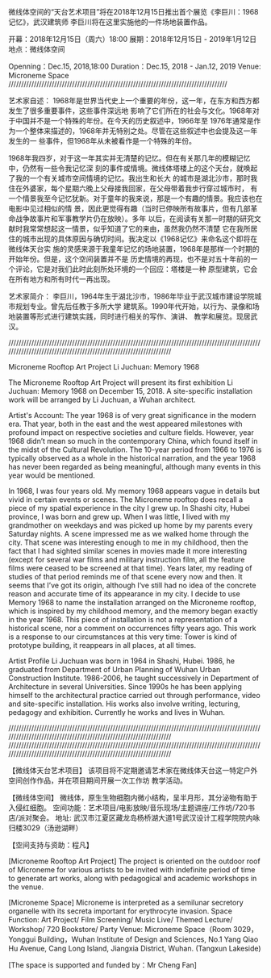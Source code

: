 微线体空间的“天台艺术项目”将在2018年12月15日推出首个展览《李巨川：1968记忆》，武汉建筑师
李巨川将在这里实施他的一件场地装置作品。

开幕：2018年12月15日（周六）18:00
展期：2018年12月15日 - 2019年1月12日
地点：微线体空间

Openning：Dec.15, 2018,18:00
Duration：Dec.15, 2018 - Jan.12, 2019
Venue: Microneme Space 
//////////////////////////////////////////////////////////////////////////////////////

艺术家自述：
1968年是世界当代史上一个重要的年份，这一年，在东方和西方都发生了很多重要事件，这些事件深远地
影响了它们所在的社会与文化。1968年对于中国并不是一个特殊的年份。在今天的历史叙述中，1966年至
1976年通常是作为一个整体来描述的，1968年并无特别之处。尽管在这些叙述中也会提及这一年发生的一
些事件，但1968年从未被看作是一个特殊的年份。

1968年我四岁，对于这一年其实并无清楚的记忆。但在有关那几年的模糊记忆中，仍然有一些令我记忆深
刻的事件或情境。微线体塔楼上的这个天台，就唤起了我的一个有关城市空间情境的记忆。我出生和长大
的城市是湖北沙市，那时我住在外婆家，每个星期六晚上父母接我回家，在父母带着我步行穿过城市时，
有一个情景我至今记忆犹新。对于童年的我来说，那是一个有趣的情景。我应该也在电影中见过相似的情
景，因此更觉得有趣（当时已停映所有故事片，但有几部革命战争故事片和军事教学片仍在放映）。多年
以后，在阅读有关那一时期的研究文献时我常常想起这一情景，似乎知道了它的来由，虽然我仍然不清楚
它在我所居住的城市出现的具体原因与确切时间。我决定以《1968记忆》来命名这个即将在微线体天台实
施的灵感来源于我童年记忆的场地装置，1968年是那样一个时期的开始年份。但是，这个空间装置并不是
历史情境的再现，也不是对五十年前的一个评论，它是对我们此时此刻所处环境的一个回应：塔楼是一种
原型建筑，它会在所有地方和所有时代一再出现。

艺术家简介：
李巨川，1964年生于湖北沙市，1986年毕业于武汉城市建设学院城市规划专业。曾先后任教于多所大学
建筑系。1990年代开始，以行为、录像和场地装置等形式进行建筑实践，同时进行相关的写作、演讲、
教学和展览。现居武汉。

///////////////////////////////////////////////////////////////////////////////////////////////////////////////////////////////////////////////////////////////////

Microneme Rooftop Art Project 
Li Juchuan: Memory 1968 

The Microneme Rooftop Art Project will present its first exhibition Li Juchuan: Memory 1968 on 
December 15, 2018. A site-specific installation work will be arranged by Li Juchuan, a Wuhan architect.

Artist's Account: 
The year 1968 is of very great significance in the modern era. That year, both in the east and the west 
appeared milestones with profound impact on respective societies and culture fields. However, year 1968 
 didn’t mean so much in the contemporary China, which found itself in the midst of the Cultural Revolution. 
 The 10-year period from 1966 to 1976 is typically observed as a whole in the historical narration, and the 
 year 1968 has never been regarded as being meaningful, although many events in this year would be mentioned.

In 1968, I was four years old. My memory 1968 appears vague in details but vivid in certain events or scenes. 
The Microneme rooftop does recall a piece of my spatial experience in the city I grew up. In Shashi city, Hubei 
 province, I was born and grew up. When I was little, I lived with my grandmother on weekdays and was picked 
 up home by my parents every Saturday nights. A scene impressed me as we walked home through the city. 
 That scene was interesting enough to me in my childhood, then the fact that I had sighted similar scenes in 
 movies made it more interesting (except for several war films and military instruction film, all the feature films 
 were ceased to be screened at that time). Years later, my reading of studies of that period reminds me of that 
 scene every now and then. It seems that I’ve got its origin, although I‘ve still had no idea of the concrete reason 
 and accurate time of its appearance in my city. I decide to use Memory 1968 to name the installation arranged on 
 the Microneme rooftop,  which is inspired by my childhood memory, and the memory began exactly in the year 
 1968. This piece of installation is not a representation of a historical scene, nor a comment on occurrences fifty 
 years ago. This work is a response to our circumstances at this very time: Tower is kind of prototype building, it 
 reappears in all places, at all times. 

Artist Profile
Li Juchuan was born in 1964 in Shashi, Hubei. 1986, he graduated from Department of Urban Planning of 
 Wuhan  Urban Construction Institute. 1986-2006, he taught successively in Department of Architecture in 
 several Universities. Since 1990s he has been applying himself to the architectural practice carried out through 
 performance, video and site-specific installation. His works also involve writing, lecturing, pedagogy and 
 exhibition. Currently he works and lives in Wuhan.


///////////////////////////////////////////////////////////////////////////////////////////////////////////////////////////////////////////////////////////////////
///////////////////////////////////////////////////////////////////////////////////////////////////////////////////////////////////////////////////////////////////

【微线体天台艺术项目】
该项目将不定期邀请艺术家在微线体天台这一特定户外空间创作作品，并在项目期间开展一次工作坊
教学活动。

【微线体空间】
微线体，原生生物细胞内微小结构，呈半月形，其分泌物有助于入侵红细胞。
空间功能：艺术项目/电影放映/音乐现场/主题讲座/工作坊/720书店/派对聚会。
地址: 武汉市江夏区藏龙岛杨桥湖大道1号武汉设计工程学院院内咏归楼3029（汤逊湖畔）

【空间支持与资助：程凡】

[Microneme Rooftop Art Project]
The project is oriented on the outdoor roof of Microneme for various artists to be invited with indefinite period 
of time to generate art works, along with pedagogical and academic workshops in the venue.

[Microneme Space]
Microneme is interpreted as a semilunar secretory organelle with its secreta important for erythrocyte invasion.
Space Function: Art Project/ Film Screening/ Music Live/ Themed Lecture/ Workshop/ 720 Bookstore/ Party
Venue: Microneme Space（Room 3029，Yonggui Building，Wuhan Institute of Design and Sciences, 
No.1 Yang Qiao Hu Avenue, Cang Long Island, Jiangxia District, Wuhan. (Tangxun Lakeside)

[The space is supported and funded by：Mr Cheng Fan]
